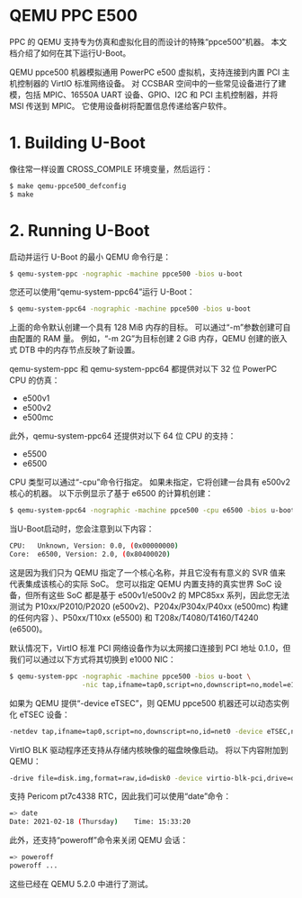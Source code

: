 
# QEMU PPC E500

PPC 的 QEMU 支持专为仿真和虚拟化目的而设计的特殊“ppce500”机器。 本文档介绍了如何在其下运行U-Boot。

QEMU ppce500 机器模拟通用 PowerPC e500 虚拟机，支持连接到内置 PCI 主机控制器的 VirtIO 标准网络设备。 对 CCSBAR 空间中的一些常见设备进行了建模，包括 MPIC、16550A UART 设备、GPIO、I2C 和 PCI 主机控制器，并将 MSI 传送到 MPIC。 它使用设备树将配置信息传递给客户软件。


# 1. Building U-Boot

像往常一样设置 CROSS_COMPILE 环境变量，然后运行：

```bash
$ make qemu-ppce500_defconfig
$ make
```


# 2. Running U-Boot

启动并运行 U-Boot 的最小 QEMU 命令行是：

```bash
$ qemu-system-ppc -nographic -machine ppce500 -bios u-boot
```

您还可以使用“qemu-system-ppc64”运行 U-Boot：

```bash
$ qemu-system-ppc64 -nographic -machine ppce500 -bios u-boot
```

上面的命令默认创建一个具有 128 MiB 内存的目标。 可以通过“-m”参数创建可自由配置的 RAM 量。 例如，“-m 2G”为目标创建 2 GiB 内存，QEMU 创建的嵌入式 DTB 中的内存节点反映了新设置。

qemu-system-ppc 和 qemu-system-ppc64 都提供对以下 32 位 PowerPC CPU 的仿真：

- e500v1
- e500v2
- e500mc

此外，qemu-system-ppc64 还提供对以下 64 位 CPU 的支持：

- e5500
- e6500

CPU 类型可以通过“-cpu”命令行指定。 如果未指定，它将创建一台具有 e500v2 核心的机器。 以下示例显示了基于 e6500 的计算机创建：

```bash
$ qemu-system-ppc64 -nographic -machine ppce500 -cpu e6500 -bios u-boot
```

当U-Boot启动时，您会注意到以下内容：

```bash
CPU:   Unknown, Version: 0.0, (0x00000000)
Core:  e6500, Version: 2.0, (0x80400020)
```

这是因为我们只为 QEMU 指定了一个核心名称，并且它没有有意义的 SVR 值来代表集成该核心的实际 SoC。 您可以指定 QEMU 内置支持的真实世界 SoC 设备，但所有这些 SoC 都是基于 e500v1/e500v2 的 MPC85xx 系列，因此您无法测试为 P10xx/P2010/P2020 (e500v2)、P204x/P304x/P40xx (e500mc) 构建的任何内容 ）、P50xx/T10xx (e5500) 和 T208x/T4080/T4160/T4240 (e6500)。

默认情况下，VirtIO 标准 PCI 网络设备作为以太网接口连接到 PCI 地址 0.1.0，但我们可以通过以下方式将其切换到 e1000 NIC：

```bash
$ qemu-system-ppc -nographic -machine ppce500 -bios u-boot \
                  -nic tap,ifname=tap0,script=no,downscript=no,model=e1000
```

如果为 QEMU 提供“-device eTSEC”，则 QEMU ppce500 机器还可以动态实例化 eTSEC 设备：

```bash
-netdev tap,ifname=tap0,script=no,downscript=no,id=net0 -device eTSEC,netdev=net0
```

VirtIO BLK 驱动程序还支持从存储内核映像的磁盘映像启动。 将以下内容附加到 QEMU：

```bash
-drive file=disk.img,format=raw,id=disk0 -device virtio-blk-pci,drive=disk0
```

支持 Pericom pt7c4338 RTC，因此我们可以使用“date”命令：

```bash
=> date
Date: 2021-02-18 (Thursday)    Time: 15:33:20
```

此外，还支持“poweroff”命令来关闭 QEMU 会话：

```bash
=> poweroff
poweroff ...
```

这些已经在 QEMU 5.2.0 中进行了测试。
